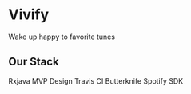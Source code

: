 # Vivify
Wake up happy to favorite tunes

## Our Stack
Rxjava
MVP Design
Travis CI
Butterknife
Spotify SDK
